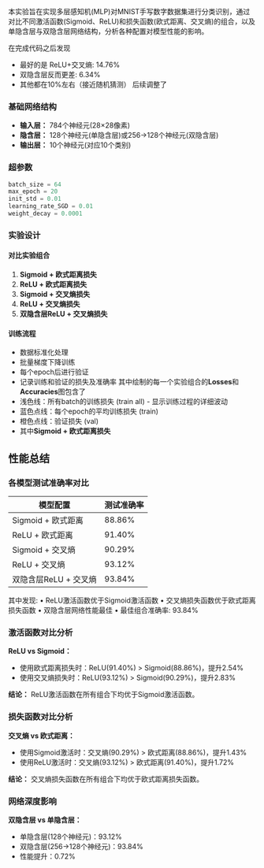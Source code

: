 本实验旨在实现多层感知机(MLP)对MNIST手写数字数据集进行分类识别，通过对比不同激活函数(Sigmoid、ReLU)和损失函数(欧式距离、交叉熵)的组合，以及单隐含层与双隐含层网络结构，分析各种配置对模型性能的影响。

在完成代码之后发现
- 最好的是 ReLU+交叉熵: 14.76%
- 双隐含层反而更差: 6.34%
- 其他都在10%左右（接近随机猜测）
后续调整了


### 基础网络结构

- **输入层：** 784个神经元(28×28像素)
- **隐含层：** 128个神经元(单隐含层)或256→128个神经元(双隐含层)
- **输出层：** 10个神经元(对应10个类别)

### 超参数
```python
batch_size = 64 
max_epoch = 20 
init_std = 0.01 
learning_rate_SGD = 0.01 
weight_decay = 0.0001
```
### 实验设计
#### 对比实验组合

1. **Sigmoid + 欧式距离损失**
2. **ReLU + 欧式距离损失**
3. **Sigmoid + 交叉熵损失**
4. **ReLU + 交叉熵损失**
5. **双隐含层ReLU + 交叉熵损失**

#### 训练流程

- 数据标准化处理
- 批量梯度下降训练
- 每个epoch后进行验证
- 记录训练和验证的损失及准确率
其中绘制的每一个实验组合的**Losses**和**Accuracies**图包含了
- 浅色线：所有batch的训练损失 (train all) - 显示训练过程的详细波动
- 蓝色点线：每个epoch的平均训练损失 (train)
- 橙色点线：验证损失 (val)
- 其中**Sigmoid + 欧式距离损失**
## 性能总结

### 各模型测试准确率对比

| 模型配置           | 测试准确率  |
| -------------- | ------ |
| Sigmoid + 欧式距离 | 88.86% |
| ReLU + 欧式距离    | 91.40% |
| Sigmoid + 交叉熵  | 90.29% |
| ReLU + 交叉熵     | 93.12% |
| 双隐含层ReLU + 交叉熵 | 93.84% |
其中发现:
	• ReLU激活函数优于Sigmoid激活函数
	• 交叉熵损失函数优于欧式距离损失函数
	• 双隐含层网络性能最佳
	• 最佳组合准确率: 93.84%


### 激活函数对比分析

**ReLU vs Sigmoid：**

- 使用欧式距离损失时：ReLU(91.40%) > Sigmoid(88.86%)，提升2.54%
- 使用交叉熵损失时：ReLU(93.12%) > Sigmoid(90.29%)，提升2.83%

**结论：** ReLU激活函数在所有组合下均优于Sigmoid激活函数。

### 损失函数对比分析

**交叉熵 vs 欧式距离：**

- 使用Sigmoid激活时：交叉熵(90.29%) > 欧式距离(88.86%)，提升1.43%
- 使用ReLU激活时：交叉熵(93.12%) > 欧式距离(91.40%)，提升1.72%

**结论：** 交叉熵损失函数在所有组合下均优于欧式距离损失函数。

### 网络深度影响

**双隐含层 vs 单隐含层：**

- 单隐含层(128个神经元)：93.12%
- 双隐含层(256→128个神经元)：93.84%
- 性能提升：0.72%

